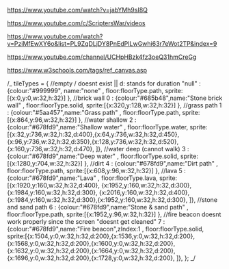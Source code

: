 https://www.youtube.com/watch?v=jabYMh9sI8Q

https://www.youtube.com/c/ScriptersWar/videos

https://www.youtube.com/watch?v=PziMfEwXY6o&list=PL9ZqDLjDY8PnEdPILwGwhi63r7eWot2TP&index=9

https://www.youtube.com/channel/UCHpHBzk4fz3oeQ31hmCreGg

https://www.w3schools.com/tags/ref_canvas.asp

/_
tileTypes = {
//empty / doesnt exist || d: stands for duration
"null" : {colour:"#999999", name:"none" , floor:floorType.path, sprite:[{x:0,y:0,w:32,h:32}] },
//brick wall
0 : {colour:"#685b48",name:"Stone brick wall" , floor:floorType.solid, sprite:[{x:320,y:128,w:32,h:32}] },
//grass path
1 : {colour:"#5aa457",name:"Grass path" , floor:floorType.path, sprite:[{x:864,y:96,w:32,h:32}] },
//water shallow
2 : {colour:"#678fd9",name:"Shallow water" , floor:floorType.water,
sprite:[{x:32,y:736,w:32,h:32,d:400},{x:64,y:736,w:32,h:32,d:450},
{x:96,y:736,w:32,h:32,d:350},{x:128,y:736,w:32,h:32,d:520},
{x:160,y:736,w:32,h:32,d:470},
]},
//water deep (cannot walk)
3 : {colour:"#678fd9",name:"Deep water" , floor:floorType.solid, sprite:[{x:1280,y:704,w:32,h:32}] },
//dirt
4 : {colour:"#678fd9",name:"Dirt path" , floor:floorType.path, sprite:[{x:608,y:96,w:32,h:32}] },
//lava
5 : {colour:"#678fd9",name:"Lava" , floor:floorType.lava,
sprite:[{x:1920,y:160,w:32,h:32,d:400}, {x:1952,y:160,w:32,h:32,d:300},
{x:1984,y:160,w:32,h:32,d:300}, {x:2016,y:160,w:32,h:32,d:400},
{x:1984,y:160,w:32,h:32,d:300},{x:1952,y:160,w:32,h:32,d:300},
]},
//stone and sand path
6 : {colour:"#678fd9",name:"Stone & sand path" , floor:floorType.path, sprite:[{x:1952,y:96,w:32,h:32}] },
//fire beacon doesnt work properly since the screen "doesnt get cleaned"
7 : {colour:"#678fd9",name:"Fire beacon",zIndex:1 , floor:floorType.solid,
sprite:[{x:1504,y:0,w:32,h:32,d:200},{x:1536,y:0,w:32,h:32,d:200},
{x:1568,y:0,w:32,h:32,d:200},{x:1600,y:0,w:32,h:32,d:200},
{x:1632,y:0,w:32,h:32,d:200},{x:1664,y:0,w:32,h:32,d:200},
{x:1696,y:0,w:32,h:32,d:200},{x:1728,y:0,w:32,h:32,d:200},
]},
};
_/
